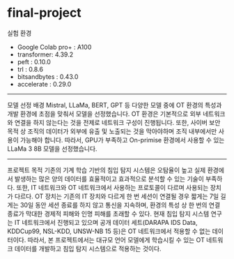# final-project

실험 환경
- Google Colab pro+ : A100
- transformer: 4.39.2
- peft : 0.10.0
- trl : 0.8.6
- bitsandbytes : 0.43.0
- accelerate : 0.29.0

***

모델 선정 배경
 Mistral, LLaMa, BERT, GPT 등 다양한 모델 중에 OT 환경의 특성과 개발 환경에 초점을 맞춰서 모델을 선정했습니다. OT 환경은 기본적으로 외부 네트워크와 연결을 하지 않는다는 것을 전제로 네트워크 구성이 진행됩니다. 또한, 사이버 보안 목적 상 조직의 데이터가 외부에 유출 및 노출되는 것을 막아야하며 조직 내부에서만 사용이 가능해야 합니다. 따라서, GPU가 부족하고 On-primise 환경에서 사용할 수 있는 LLaMa 3 8B 모델을 선정했습니다.

***

프로젝트 목적
 기존의 기계 학습 기반의 침입 탐지 시스템은 오탐율이 높고 실제 환경에서 발생하는 많은 양의 데이터를 효율적이고 효과적으로 분석할 수 있는 기술이 부족하다. 또한, IT 네트워크와 OT 네트워크에서 사용하는 프로토콜이 다르며 사용되는 장치가 다르다. OT 장치는 기존의 IT 장치와 다르게 한 번 세션이 연결될 경우 짧게는 7일 길게는 30일 동안 세션 종료를 하지 않고 통신을 지속하며, 환경의 특성 상 한 번의 연결 종료가 막대한 경제적 피해와 인명 피해를 초래할 수 있다. 현재 침입 탐지 시스템 연구는 IT 네트워크에서 진행되고 있으며 공개 데이터 세트(DARAPA IDS Data, KDDCup99, NSL-KDD, UNSW-NB 15 등)은 OT 네트워크에서 적용할 수 없는 데이터이다. 따라서, 본 프로젝트에서는 대규모 언어 모델에게 학습시킬 수 있는 OT 네트워크 데이터를 개발하고 침입 탐지 시스템으로 적용하는 것이다.
